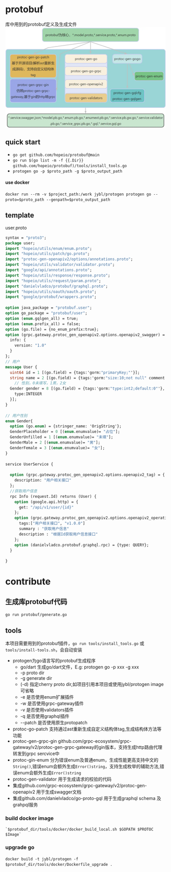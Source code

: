 # protobuf
库中用到的protobuf定义及生成文件
![protobuf](_assets/protobuf.webp)

## quick start
- `go get github.com/hopeio/protobuf@main`
- `go run $(go list -m -f {{.Dir}}  github.com/hopeio/protobuf)/tools/install_tools.go`
- `protogen go -p $proto_path -g $proto_output_path`

#### use docker
`docker run --rm -v $project_path:/work jybl/protogen protogen go --proto=$proto_path --genpath=$proto_output_path`


## template
user.proto
```protobuf
syntax = "proto3";
package user;
import "hopeio/utils/enum/enum.proto";
import "hopeio/utils/patch/go.proto";
import "protoc-gen-openapiv2/options/annotations.proto";
import "hopeio/utils/validator/validator.proto";
import "google/api/annotations.proto";
import "hopeio/utils/response/response.proto";
import "hopeio/utils/request/param.proto";
import "danielvladco/protobuf/graphql.proto";
import "hopeio/utils/oauth/oauth.proto";
import "google/protobuf/wrappers.proto";

option java_package = "protobuf.user";
option go_package = "protobuf/user";
option (enum.gqlgen_all) = true;
option (enum.prefix_all) = false;
option (go.file) = {no_enum_prefix:true};
option (grpc.gateway.protoc_gen_openapiv2.options.openapiv2_swagger) = {
  info: {
    version: "1.0"
  }
};
// 用户
message User {
  uint64 id = 1 [(go.field) = {tags:'gorm:"primaryKey;"'}];
  string name = 2 [(go.field) = {tags:'gorm:"size:10;not null" comment:"昵称"'}];
    // 性别，0未填写，1男，2女
  Gender gender = 8 [(go.field) = {tags:'gorm:"type:int2;default:0"'}, (grpc.gateway.protoc_gen_openapiv2.options.openapiv2_field) = {
    type:INTEGER
  }];
}

// 用户性别
enum Gender{
  option (go.enum) = {stringer_name: 'OrigString'};
  GenderPlaceholder = 0 [(enum.enumvalue)= "占位"];
  GenderUnfilled = 1 [(enum.enumvalue)= "未填"];
  GenderMale = 2 [(enum.enumvalue)= "男"];
  GenderFemale = 3 [(enum.enumvalue)= "女"];
}

service UserService {

  option (grpc.gateway.protoc_gen_openapiv2.options.openapiv2_tag) = {
    description: "用户相关接口"
  };
  //获取用户信息
  rpc Info (request.Id) returns (User) {
    option (google.api.http) = {
      get: "/api/v1/user/{id}"
    };
    option (grpc.gateway.protoc_gen_openapiv2.options.openapiv2_operation) = {
      tags:["用户相关接口", "v1.0.0"]
      summary : "获取用户信息"
      description : "根据Id获取用户信息接口"
    };
    option (danielvladco.protobuf.graphql.rpc) = {type: QUERY};
  }

}
```
# contribute

## 生成库protobuf代码
`go run protobuf/generate.go`

## tools
本项目需要用到的protobuf插件，`go run tools/install_tools.go` 或 `tools/install-tools.sh`，会自动安装

- protogen为go语言写的protobuf生成程序
    - go/dart 生成go/dart文件，E.g: protogen go -p xxx -g xxx
    - -p proto dir
    - -g generate dir
    - (-d) 指定cherry proto dir,如项目引用本项目或使用jybl/protogen image 可省略
    - -e 是否使用enum扩展插件
    - -w 是否使用grpc-gateway插件
    - -v 是否使用validators插件
    - -q 是否使用graphql插件
    - --patch 是否使用原生protopatch
- protoc-go-patch 支持通过ast重新生成自定义结构体tag,生成结构体方法等功能
- protoc-gen-grpc-gin github.com/grpc-ecosystem/grpc-gateway/v2/protoc-gen-grpc-gateway的gin版本，支持生成http路由代理转发到grpc sercvice中
- protoc-gin-enum 分为错误enum及普通enum，生成性能更高支持中文的`String()`,错误enum会额外生成`Error()string`，支持生成枚举的辅助方法,错误enum会额外生成`Error()string`
- protoc-gen-validator 用于生成请求的校验的代码
- 集成github.com/grpc-ecosystem/grpc-gateway/v2/protoc-gen-openapiv2 用于生成swagger文档
- 集成github.com/danielvladco/go-proto-gql 用于生成graphql schema 及 grahpql服务

### build docker image
```base
`$protobuf_dir/tools/docker/docker_build_local.sh $GOPATH $PROTOC $Image`
```
### upgrade go
`docker build -t jybl/protogen -f $protobuf_dir/tools/docker/Dockerfile_upgrade .`
